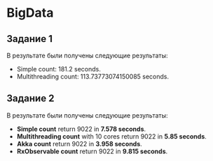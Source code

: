 # BigData

## Задание 1

В результате были получены следующие результаты:
- Simple count: 181.2 seconds.
- Multithreading count: 113.73773074150085 seconds.

## Задание 2

В результате были получены следующие результаты:

- **Simple count** return 9022 in **7.578 seconds**.
- **Multithreading count** with 10 cores return 9022 in **5.85 seconds**.
- **Akka count** return 9022 in **3.958 seconds**.
- **RxObservable count** return 9022 in **9.815 seconds**.
